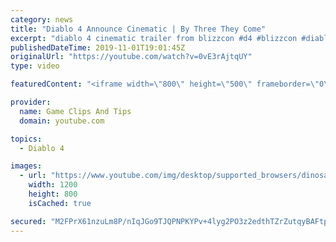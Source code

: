 ```yaml
---
category: news
title: "Diablo 4 Announce Cinematic | By Three They Come"
excerpt: "diablo 4 cinematic trailer from blizzcon #d4 #blizzcon #diablo."
publishedDateTime: 2019-11-01T19:01:45Z
originalUrl: "https://youtube.com/watch?v=0vE3rAjtqUY"
type: video

featuredContent: "<iframe width=\"800\" height=\"500\" frameborder=\"0\" src=\"https://www.youtube.com/embed/0vE3rAjtqUY\" allow=\"accelerometer; autoplay; encrypted-media; gyroscope; picture-in-picture\" allowfullscreen></iframe>"

provider:
  name: Game Clips And Tips
  domain: youtube.com

topics:
  - Diablo 4

images:
  - url: "https://www.youtube.com/img/desktop/supported_browsers/dinosaur.png"
    width: 1200
    height: 800
    isCached: true

secured: "M2FPrX61nzuLm8P/nIqJGo9TJQPNPKYPv+4lyg2PO3z2edthTZrZutqyBAFtptagRelyx+QzUAiHNqEhPtFPmaBZ9wjB/+IFSq3AuuXI7YXCpaE/UFLXSZ5uPWPoEHYY4tM4rdLEG2UfYF2lj9eu3UG22iBuuLcEmazJT7FvFaJ1mrm8ON08/8PCqzyL9UpW+04/aKPxtWNiSquiXUdMh554Skmd493LHBvMuDHHa2Wptgci8SAJ4+G5OAgUnOKaAzuNB1VgLIZwjUnp8Bq7gO/67m4HRFHqU+grYliCOwFKaFJS1js5CiCQFPMFe3oSU/XB/piSWminV8UWKjkFbU44vHo+UMTjWqEuRf/KfIB8Nj7yFw0NnrtPTcAynYAByZDiFlT6ZeRQwoVigwaRx5p+xEdlwdj7Ph1Qdagw4Ho4u/hITyILx5aZLPE0UoRy;hpxL2kBHP4no8f0R5xyxyw=="
---
```


